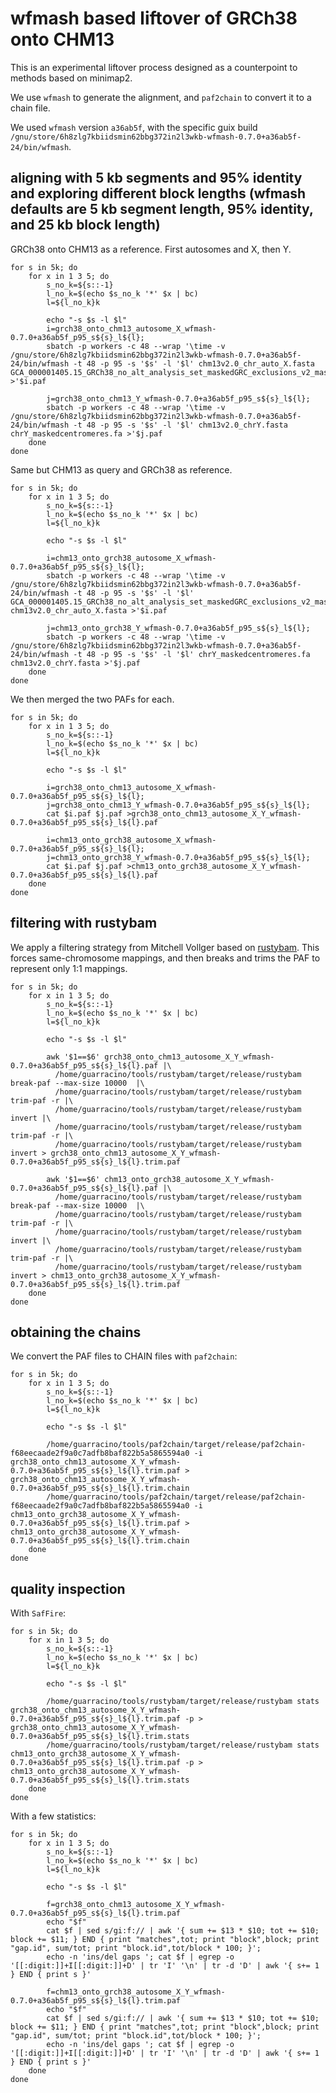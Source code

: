 # wfmash based liftover of GRCh38 onto CHM13

This is an experimental liftover process designed as a counterpoint to methods based on minimap2.

We use `wfmash` to generate the alignment, and `paf2chain` to convert it to a chain file.

We used `wfmash` version `a36ab5f`, with the specific guix build `/gnu/store/6h8zlg7kbiidsmin62bbg372in2l3wkb-wfmash-0.7.0+a36ab5f-24/bin/wfmash`.

## aligning with 5 kb segments and 95% identity and exploring different block lengths (wfmash defaults are 5 kb segment length, 95% identity, and 25 kb block length)

GRCh38 onto CHM13 as a reference. First autosomes and X, then Y.

```shell
for s in 5k; do   
    for x in 1 3 5; do
        s_no_k=${s::-1}
        l_no_k=$(echo $s_no_k '*' $x | bc)
        l=${l_no_k}k
          
        echo "-s $s -l $l"
        i=grch38_onto_chm13_autosome_X_wfmash-0.7.0+a36ab5f_p95_s${s}_l${l};
        sbatch -p workers -c 48 --wrap '\time -v /gnu/store/6h8zlg7kbiidsmin62bbg372in2l3wkb-wfmash-0.7.0+a36ab5f-24/bin/wfmash -t 48 -p 95 -s '$s' -l '$l' chm13v2.0_chr_auto_X.fasta GCA_000001405.15_GRCh38_no_alt_analysis_set_maskedGRC_exclusions_v2_maskedcentromeres_chr_auto_X.fasta >'$i.paf
            
        j=grch38_onto_chm13_Y_wfmash-0.7.0+a36ab5f_p95_s${s}_l${l};
        sbatch -p workers -c 48 --wrap '\time -v /gnu/store/6h8zlg7kbiidsmin62bbg372in2l3wkb-wfmash-0.7.0+a36ab5f-24/bin/wfmash -t 48 -p 95 -s '$s' -l '$l' chm13v2.0_chrY.fasta chrY_maskedcentromeres.fa >'$j.paf
    done
done
```

Same but CHM13 as query and GRCh38 as reference.

```shell
for s in 5k; do   
    for x in 1 3 5; do
        s_no_k=${s::-1}
        l_no_k=$(echo $s_no_k '*' $x | bc)
        l=${l_no_k}k
          
        echo "-s $s -l $l"
    
        i=chm13_onto_grch38_autosome_X_wfmash-0.7.0+a36ab5f_p95_s${s}_l${l};
        sbatch -p workers -c 48 --wrap '\time -v /gnu/store/6h8zlg7kbiidsmin62bbg372in2l3wkb-wfmash-0.7.0+a36ab5f-24/bin/wfmash -t 48 -p 95 -s '$s' -l '$l' GCA_000001405.15_GRCh38_no_alt_analysis_set_maskedGRC_exclusions_v2_maskedcentromeres_chr_auto_X.fasta chm13v2.0_chr_auto_X.fasta >'$i.paf
    
        j=chm13_onto_grch38_Y_wfmash-0.7.0+a36ab5f_p95_s${s}_l${l};
        sbatch -p workers -c 48 --wrap '\time -v /gnu/store/6h8zlg7kbiidsmin62bbg372in2l3wkb-wfmash-0.7.0+a36ab5f-24/bin/wfmash -t 48 -p 95 -s '$s' -l '$l' chrY_maskedcentromeres.fa chm13v2.0_chrY.fasta >'$j.paf
    done
done
```

We then merged the two PAFs for each.

```shell
for s in 5k; do   
    for x in 1 3 5; do
        s_no_k=${s::-1}
        l_no_k=$(echo $s_no_k '*' $x | bc)
        l=${l_no_k}k
          
        echo "-s $s -l $l"

        i=grch38_onto_chm13_autosome_X_wfmash-0.7.0+a36ab5f_p95_s${s}_l${l};
        j=grch38_onto_chm13_Y_wfmash-0.7.0+a36ab5f_p95_s${s}_l${l};
        cat $i.paf $j.paf >grch38_onto_chm13_autosome_X_Y_wfmash-0.7.0+a36ab5f_p95_s${s}_l${l}.paf
        
        i=chm13_onto_grch38_autosome_X_wfmash-0.7.0+a36ab5f_p95_s${s}_l${l};
        j=chm13_onto_grch38_Y_wfmash-0.7.0+a36ab5f_p95_s${s}_l${l};
        cat $i.paf $j.paf >chm13_onto_grch38_autosome_X_Y_wfmash-0.7.0+a36ab5f_p95_s${s}_l${l}.paf
    done
done
```

## filtering with rustybam

We apply a filtering strategy from Mitchell Vollger based on [rustybam](https://mrvollger.github.io/rustybam/).
This forces same-chromosome mappings, and then breaks and trims the PAF to represent only 1:1 mappings.

```shell
for s in 5k; do   
    for x in 1 3 5; do
        s_no_k=${s::-1}
        l_no_k=$(echo $s_no_k '*' $x | bc)
        l=${l_no_k}k
          
        echo "-s $s -l $l"
    
        awk '$1==$6' grch38_onto_chm13_autosome_X_Y_wfmash-0.7.0+a36ab5f_p95_s${s}_l${l}.paf |\
          /home/guarracino/tools/rustybam/target/release/rustybam break-paf --max-size 10000  |\
          /home/guarracino/tools/rustybam/target/release/rustybam trim-paf -r |\
          /home/guarracino/tools/rustybam/target/release/rustybam invert |\
          /home/guarracino/tools/rustybam/target/release/rustybam trim-paf -r |\
          /home/guarracino/tools/rustybam/target/release/rustybam invert > grch38_onto_chm13_autosome_X_Y_wfmash-0.7.0+a36ab5f_p95_s${s}_l${l}.trim.paf
        
        awk '$1==$6' chm13_onto_grch38_autosome_X_Y_wfmash-0.7.0+a36ab5f_p95_s${s}_l${l}.paf |\
          /home/guarracino/tools/rustybam/target/release/rustybam break-paf --max-size 10000  |\
          /home/guarracino/tools/rustybam/target/release/rustybam trim-paf -r |\
          /home/guarracino/tools/rustybam/target/release/rustybam invert |\
          /home/guarracino/tools/rustybam/target/release/rustybam trim-paf -r |\
          /home/guarracino/tools/rustybam/target/release/rustybam invert > chm13_onto_grch38_autosome_X_Y_wfmash-0.7.0+a36ab5f_p95_s${s}_l${l}.trim.paf
    done
done
```

## obtaining the chains

We convert the PAF files to CHAIN files with `paf2chain`:

```shell
for s in 5k; do   
    for x in 1 3 5; do
        s_no_k=${s::-1}
        l_no_k=$(echo $s_no_k '*' $x | bc)
        l=${l_no_k}k
          
        echo "-s $s -l $l"
      
        /home/guarracino/tools/paf2chain/target/release/paf2chain-f68eecaade2f9a0c7adfb8baf822b5a5865594a0 -i grch38_onto_chm13_autosome_X_Y_wfmash-0.7.0+a36ab5f_p95_s${s}_l${l}.trim.paf > grch38_onto_chm13_autosome_X_Y_wfmash-0.7.0+a36ab5f_p95_s${s}_l${l}.trim.chain
        /home/guarracino/tools/paf2chain/target/release/paf2chain-f68eecaade2f9a0c7adfb8baf822b5a5865594a0 -i chm13_onto_grch38_autosome_X_Y_wfmash-0.7.0+a36ab5f_p95_s${s}_l${l}.trim.paf > chm13_onto_grch38_autosome_X_Y_wfmash-0.7.0+a36ab5f_p95_s${s}_l${l}.trim.chain
    done
done
```


## quality inspection

With `SafFire`:

```shell
for s in 5k; do   
    for x in 1 3 5; do
        s_no_k=${s::-1}
        l_no_k=$(echo $s_no_k '*' $x | bc)
        l=${l_no_k}k
          
        echo "-s $s -l $l"
    
        /home/guarracino/tools/rustybam/target/release/rustybam stats grch38_onto_chm13_autosome_X_Y_wfmash-0.7.0+a36ab5f_p95_s${s}_l${l}.trim.paf -p > grch38_onto_chm13_autosome_X_Y_wfmash-0.7.0+a36ab5f_p95_s${s}_l${l}.trim.stats
        /home/guarracino/tools/rustybam/target/release/rustybam stats chm13_onto_grch38_autosome_X_Y_wfmash-0.7.0+a36ab5f_p95_s${s}_l${l}.trim.paf -p > chm13_onto_grch38_autosome_X_Y_wfmash-0.7.0+a36ab5f_p95_s${s}_l${l}.trim.stats
    done
done
```

With a few statistics:

```shell
for s in 5k; do   
    for x in 1 3 5; do
        s_no_k=${s::-1}
        l_no_k=$(echo $s_no_k '*' $x | bc)
        l=${l_no_k}k
          
        echo "-s $s -l $l"
    
        f=grch38_onto_chm13_autosome_X_Y_wfmash-0.7.0+a36ab5f_p95_s${s}_l${l}.trim.paf
        echo "$f"
        cat $f | sed s/gi:f:// | awk '{ sum += $13 * $10; tot += $10; block += $11; } END { print "matches",tot; print "block",block; print "gap.id", sum/tot; print "block.id",tot/block * 100; }';
        echo -n 'ins/del gaps '; cat $f | egrep -o '[[:digit:]]+I[[:digit:]]+D' | tr 'I' '\n' | tr -d 'D' | awk '{ s+= 1 } END { print s }'
        
        f=chm13_onto_grch38_autosome_X_Y_wfmash-0.7.0+a36ab5f_p95_s${s}_l${l}.trim.paf
        echo "$f"
        cat $f | sed s/gi:f:// | awk '{ sum += $13 * $10; tot += $10; block += $11; } END { print "matches",tot; print "block",block; print "gap.id", sum/tot; print "block.id",tot/block * 100; }';
        echo -n 'ins/del gaps '; cat $f | egrep -o '[[:digit:]]+I[[:digit:]]+D' | tr 'I' '\n' | tr -d 'D' | awk '{ s+= 1 } END { print s }'
    done
done
```
